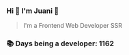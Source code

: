 ### Hi 👋 I&#39;m Juani 🦁

> I&#39;m a Frontend Web Developer SSR

### 📚 Days being a developer: 1162
